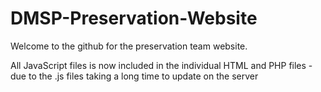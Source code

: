 # DMSP-Preservation-Website
Welcome to the github for the preservation team website.

All JavaScript files is now included in the individual HTML and PHP files - due to the .js files taking a long time to update on the server
